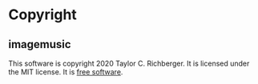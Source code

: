 # Copyright

## imagemusic

This software is copyright 2020 Taylor C. Richberger.  It is licensed under the
MIT license.  It is [free software](https://gitlab.com/Taywee/imagemusic).
